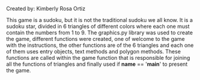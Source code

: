 Created by: Kimberly Rosa Ortiz 

This game is a sudoku, but it is not the traditional sudoku we all know. It is a sudoku star, divided in 6 triangles of different colors where each one must contain the numbers from 1 to 9. The graphics.py library was used to create the game, different functions were created, one of welcome to the game with the instructions, the other functions are of the 6 triangles and each one of them uses entry objects, text methods and polygon methods. These functions are called within the game function that is responsible for joining all the functions of triangles and finally used if __name__ == '__main__' to present the game. 
